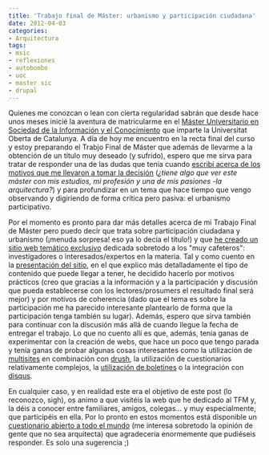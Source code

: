 ```yaml
---
title: 'Trabajo final de Máster: urbanismo y participación ciudadana'
date: 2012-04-03
categories:
- Arquitectura
tags:
- msic
- reflexiones
- autobombo
- uoc
- master sic
- drupal
---
```

<p>Quienes me conozcan o lean con cierta regularidad sabrán que desde hace unos meses inicié la aventura de matricularme en el <a class="ext" href="http://www.uoc.edu/estudios/masters-universitarios/sociedad-informacion/presentacion/index.html" target="_blank">Máster Universitario en Sociedad de la Información y el Conocimiento</a> que imparte la Universitat Oberta de Catalunya. A día de hoy me encuentro en la recta final del curso y estoy preparando el Trabjo Final de Máster que además de llevarme a la obtención de un título muy deseado (y sufrido), espero que me sirva para tratar de responder una de las dudas que tenía cuando <a href="http://carloscamara.es/blog/2011/09/21/vuelvo-ser-estudiante">escribí acerca de los motivos que me llevaron a tomar la decisión</a> (<em>¿tiene algo que ver este máster con mis estudios, mi profesión y una de mis pasiones -la arquitectura?</em>) y para profundizar en un tema que hace tiempo que vengo observando y digiriendo de forma crítica pero pasiva: el urbanismo participativo.</p><p>Por el momento es pronto para dar más detalles acerca de mi Trabajo Final de Máster pero puedo decir que trata sobre participación ciudadana y urbanismo (¡menuda sorpresa! eso ya lo decía el título!) y que <a href="http://tfm.carloscamara.es">he creado un sitio web temático exclusivo</a> dedicada sobretodo a los "muy cafeteros": investigadores o interesados/expertos en la materia. Tal y como cuento en la <a href="http://tfm.carloscamara.es/sobre-esta-web">presentación del sitio</a>, en el que explico más detalladamente el tipo de contenido que puede llegar a tener, he decidido hacerlo por motivos prácticos (creo que gracias a la información y a la participación y discusión que pueda establecerse con los lectores/prosumers el resultado final será mejor) y por motivos de coherencia (dado que el tema es sobre la participación me ha parecido interesante plantearlo de forma que la participación tenga también su lugar). Además, espero que sirva también para continuar con la discusión más allá de cuando llegue la fecha de entregar el trabajo. Lo que no cuento allí es que, además, tenía ganas de experimentar con la creación de webs, que hace un poco que tengo parada y tenía ganas de probar algunas cosas interesantes como la utilización de <a href="http://drupal.org/documentation/install/multi-site">multisites</a> en combinación con <a href="http://drush.ws">drush</a>, la utilización de cuestionarios relativamente complejos, la <a href="http://tfm.carloscamara.es/newsletter/tfm-urbanismo-y-participaci-n-ciudadana-newsletter">utilización de boletines</a> o la integración con <a href="http://disqus.com">disqus</a>.<!--break--></p><p>En cualquier caso, y en realidad este era el objetivo de este post (lo reconozco, sigh), os animo a que visitéis la web que he dedicado al TFM y, la déis a conocer entre familiares, amigos, colegas... y muy especialmente, que participéis en ella. Por lo pronto en estos momentos está disponible un <a href="http://tfm.carloscamara.es/cuestionario-sobre-participaci%C3%B3n-ciudadana-y-urbanismo-i">cuestionario abierto a todo el mundo</a> (me interesa sobretodo la opinión de gente que no sea arquitecta) que agradecería enormemente que pudiéseis responder. Es solo una sugerencia ;)</p><p>&nbsp;</p>

